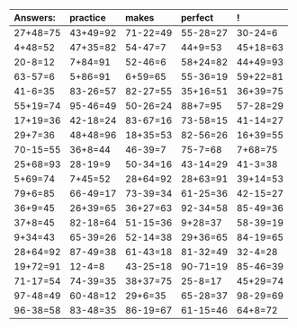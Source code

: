 | Answers: | practice | makes | perfect | ! |
| :--- | :--- | :--- | :--- | :--- |
| 27+48=75 | 43+49=92 | 71-22=49 | 55-28=27 | 30-24=6 | 
| 4+48=52 | 47+35=82 | 54-47=7 | 44+9=53 | 45+18=63 | 
| 20-8=12 | 7+84=91 | 52-46=6 | 58+24=82 | 44+49=93 | 
| 63-57=6 | 5+86=91 | 6+59=65 | 55-36=19 | 59+22=81 | 
| 41-6=35 | 83-26=57 | 82-27=55 | 35+16=51 | 36+39=75 | 
| 55+19=74 | 95-46=49 | 50-26=24 | 88+7=95 | 57-28=29 | 
| 17+19=36 | 42-18=24 | 83-67=16 | 73-58=15 | 41-14=27 | 
| 29+7=36 | 48+48=96 | 18+35=53 | 82-56=26 | 16+39=55 | 
| 70-15=55 | 36+8=44 | 46-39=7 | 75-7=68 | 7+68=75 | 
| 25+68=93 | 28-19=9 | 50-34=16 | 43-14=29 | 41-3=38 | 
| 5+69=74 | 7+45=52 | 28+64=92 | 28+63=91 | 39+14=53 | 
| 79+6=85 | 66-49=17 | 73-39=34 | 61-25=36 | 42-15=27 | 
| 36+9=45 | 26+39=65 | 36+27=63 | 92-34=58 | 85-49=36 | 
| 37+8=45 | 82-18=64 | 51-15=36 | 9+28=37 | 58-39=19 | 
| 9+34=43 | 65-39=26 | 52-14=38 | 29+36=65 | 84-19=65 | 
| 28+64=92 | 87-49=38 | 61-43=18 | 81-32=49 | 32-4=28 | 
| 19+72=91 | 12-4=8 | 43-25=18 | 90-71=19 | 85-46=39 | 
| 71-17=54 | 74-39=35 | 38+37=75 | 25-8=17 | 45+29=74 | 
| 97-48=49 | 60-48=12 | 29+6=35 | 65-28=37 | 98-29=69 | 
| 96-38=58 | 83-48=35 | 86-19=67 | 61-15=46 | 64+8=72 | 
